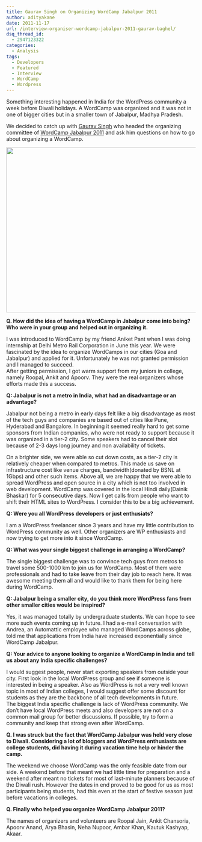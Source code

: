 ```yaml
---
title: Gaurav Singh on Organizing WordCamp Jabalpur 2011
author: adityakane
date: 2011-11-17
url: /interview-organiser-wordcamp-jabalpur-2011-gaurav-baghel/
dsq_thread_id:
  - 2947123322
categories:
  - Analysis
tags:
  - Developers
  - Featured
  - Interview
  - WordCamp
  - Wordpress
---
```

Something interesting happened in India for the WordPress community a week before Diwali holidays. A WordCamp was organized and it was not in one of bigger cities but in a smaller town of Jabalpur, Madhya Pradesh.

We decided to catch up with <a href="https://twitter.com/#!/sgaurav_baghel" onclick="_gaq.push(['_trackEvent', 'outbound-article', 'https://twitter.com/#!/sgaurav_baghel', 'Gaurav Singh']);" >Gaurav Singh</a> who headed the organizing committee of <a href="http://2011.jabalpur.wordcamp.org/" onclick="_gaq.push(['_trackEvent', 'outbound-article', 'http://2011.jabalpur.wordcamp.org/', 'WordCamp Jabalpur 2011']);" >WordCamp Jabalpur 2011</a> and ask him questions on how to go about organizing a WordCamp.

<a href="http://devilsworkshop.org/interview-organiser-wordcamp-jabalpur-2011-gaurav-baghel/wordcamp_jab_group_photo/" rel="attachment wp-att-47757"><img class="alignnone size-full wp-image-47757" title="WordCamp_Jab_Group_photo" src="http://cdn.devilsworkshop.org/files/2011/11/WordCamp_Jab_Group_photo.png" alt="" width="550" height="439" /></a>

**Q. How did the idea of having a WordCamp in Jabalpur come into being? Who were in your group and helped out in organizing it.**

I was introduced to WordCamp by my friend Aniket Pant when I was doing internship at Delhi Metro Rail Corporation in June this year. We were fascinated by the idea to organize WordCamps in our cities (Goa and Jabalpur) and applied for it. Unfortunately he was not granted permission and I managed to succeed.  
After getting permission, I got warm support from my juniors in college, namely Roopal, Ankit and Apoorv. They were the real organizers whose efforts made this a success.

**Q: Jabalpur is not a metro in India, what had an disadvantage or an advantage?**

Jabalpur not being a metro in early days felt like a big disadvantage as most of the tech guys and companies are based out of cities like Pune, Hyderabad and Bangalore. In beginning it seemed really hard to get some sponsors from Indian companies, who were not ready to support because it was organized in a tier-2 city. Some speakers had to cancel their slot because of 2-3 days long journey and non availability of tickets.

On a brighter side, we were able so cut down costs, as a tier-2 city is relatively cheaper when compared to metros. This made us save on infrastructure cost like venue charges, bandwidth(donated by BSNL at 1Gbps) and other such items. Above all, we are happy that we were able to spread WordPress and open source in a city which is not too involved in web development. WordCamp was covered in the local Hindi daily(Dainik Bhaskar) for 5 consecutive days. Now I get calls from people who want to shift their HTML sites to WordPress. I consider this to be a big achievement.

**Q: Were you all WordPress developers or just enthusiats?**

I am a WordPress freelancer since 3 years and have my little contribution to WordPress community as well. Other organizers are WP enthusiasts and now trying to get more into it since WordCamp.

**Q: What was your single biggest challenge in arranging a WordCamp?**

The single biggest challenge was to convince tech guys from metros to travel some 500-1000 km to join us for WordCamp. Most of them were professionals and had to take leave from their day job to reach here. It was awesome meeting them all and would like to thank them for being here during WordCamp.

**Q: Jabalpur being a smaller city, do you think more WordPress fans from other smaller cities would be inspired?**

Yes, it was managed totally by undergraduate students. We can hope to see more such events coming up in future. I had a e-mail conversation with Andrea, an Automattic employee who managed WordCamps across globe, told me that applications from India have increased exponentially since WordCamp Jabalpur.

**Q: Your advice to anyone looking to organize a WordCamp in India and tell us about any India specific challenges?**

I would suggest people, never start exporting speakers from outside your city. First look in the local WordPress group and see if someone is interested in being a speaker. Also as WordPress is not a very well known topic in most of Indian colleges, I would suggest offer some discount for students as they are the backbone of all tech developments in future.  
The biggest India specific challenge is lack of WordPress community. We don’t have local WordPress meets and also developers are not on a common mail group for better discussions. If possible, try to form a community and keep that strong even after WordCamp.

**Q. I was struck but the fact that WordCamp Jabalpur was held very close to Diwali. Considering a lot of bloggers and WordPress enthusiasts are college students, did having it during vacation time help or hinder the camp.**

The weekend we choose WordCamp was the only feasible date from our side. A weekend before that meant we had little time for preparation and a weekend after meant no tickets for most of last-minute planners because of the Diwali rush. However the dates in end proved to be good for us as most participants being students, had this even at the start of festive season just before vacations in colleges.

**Q. Finally who helped you organize WordCamp Jabalpur 2011?**

The names of organizers and volunteers are Roopal Jain, Ankit Chansoria, Apoorv Anand, Arya Bhasin, Neha Nupoor, Ambar Khan, Kautuk Kashyap, Akaar.
